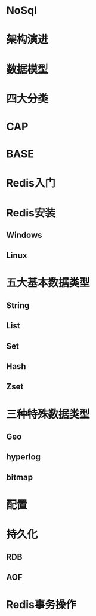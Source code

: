 # NoSql
# 架构演进
# 数据模型
# 四大分类
# CAP
# BASE
# Redis入门
# Redis安装
## Windows
## Linux
# 五大基本数据类型
## String
## List
## Set
## Hash
## Zset
# 三种特殊数据类型
## Geo
## hyperlog
## bitmap
# 配置
# 持久化
## RDB
## AOF
# Redis事务操作

